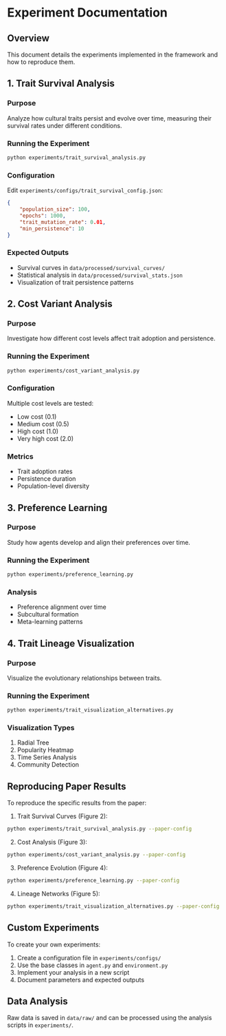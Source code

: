 # Experiment Documentation

## Overview

This document details the experiments implemented in the framework and how to reproduce them.

## 1. Trait Survival Analysis

### Purpose
Analyze how cultural traits persist and evolve over time, measuring their survival rates under different conditions.

### Running the Experiment
```bash
python experiments/trait_survival_analysis.py
```

### Configuration
Edit `experiments/configs/trait_survival_config.json`:
```json
{
    "population_size": 100,
    "epochs": 1000,
    "trait_mutation_rate": 0.01,
    "min_persistence": 10
}
```

### Expected Outputs
- Survival curves in `data/processed/survival_curves/`
- Statistical analysis in `data/processed/survival_stats.json`
- Visualization of trait persistence patterns

## 2. Cost Variant Analysis

### Purpose
Investigate how different cost levels affect trait adoption and persistence.

### Running the Experiment
```bash
python experiments/cost_variant_analysis.py
```

### Configuration
Multiple cost levels are tested:
- Low cost (0.1)
- Medium cost (0.5)
- High cost (1.0)
- Very high cost (2.0)

### Metrics
- Trait adoption rates
- Persistence duration
- Population-level diversity

## 3. Preference Learning

### Purpose
Study how agents develop and align their preferences over time.

### Running the Experiment
```bash
python experiments/preference_learning.py
```

### Analysis
- Preference alignment over time
- Subcultural formation
- Meta-learning patterns

## 4. Trait Lineage Visualization

### Purpose
Visualize the evolutionary relationships between traits.

### Running the Experiment
```bash
python experiments/trait_visualization_alternatives.py
```

### Visualization Types
1. Radial Tree
2. Popularity Heatmap
3. Time Series Analysis
4. Community Detection

## Reproducing Paper Results

To reproduce the specific results from the paper:

1. Trait Survival Curves (Figure 2):
```bash
python experiments/trait_survival_analysis.py --paper-config
```

2. Cost Analysis (Figure 3):
```bash
python experiments/cost_variant_analysis.py --paper-config
```

3. Preference Evolution (Figure 4):
```bash
python experiments/preference_learning.py --paper-config
```

4. Lineage Networks (Figure 5):
```bash
python experiments/trait_visualization_alternatives.py --paper-config
```

## Custom Experiments

To create your own experiments:

1. Create a configuration file in `experiments/configs/`
2. Use the base classes in `agent.py` and `environment.py`
3. Implement your analysis in a new script
4. Document parameters and expected outputs

## Data Analysis

Raw data is saved in `data/raw/` and can be processed using the analysis scripts in `experiments/`. 